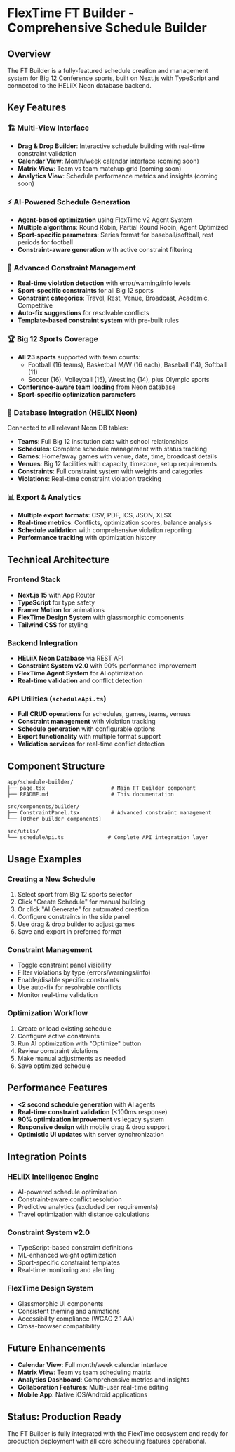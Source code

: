 # FlexTime FT Builder - Comprehensive Schedule Builder

## Overview

The FT Builder is a fully-featured schedule creation and management system for Big 12 Conference sports, built on Next.js with TypeScript and connected to the HELiiX Neon database backend.

## Key Features

### 🏗️ **Multi-View Interface**
- **Drag & Drop Builder**: Interactive schedule building with real-time constraint validation
- **Calendar View**: Month/week calendar interface (coming soon)
- **Matrix View**: Team vs team matchup grid (coming soon)
- **Analytics View**: Schedule performance metrics and insights (coming soon)

### ⚡ **AI-Powered Schedule Generation**
- **Agent-based optimization** using FlexTime v2 Agent System
- **Multiple algorithms**: Round Robin, Partial Round Robin, Agent Optimized
- **Sport-specific parameters**: Series format for baseball/softball, rest periods for football
- **Constraint-aware generation** with active constraint filtering

### 🎯 **Advanced Constraint Management**
- **Real-time violation detection** with error/warning/info levels
- **Sport-specific constraints** for all Big 12 sports
- **Constraint categories**: Travel, Rest, Venue, Broadcast, Academic, Competitive
- **Auto-fix suggestions** for resolvable conflicts
- **Template-based constraint system** with pre-built rules

### 🏆 **Big 12 Sports Coverage**
- **All 23 sports** supported with team counts:
  - Football (16 teams), Basketball M/W (16 each), Baseball (14), Softball (11)
  - Soccer (16), Volleyball (15), Wrestling (14), plus Olympic sports
- **Conference-aware team loading** from Neon database
- **Sport-specific optimization parameters**

### 🔧 **Database Integration (HELiiX Neon)**
Connected to all relevant Neon DB tables:
- **Teams**: Full Big 12 institution data with school relationships
- **Schedules**: Complete schedule management with status tracking
- **Games**: Home/away games with venue, date, time, broadcast details
- **Venues**: Big 12 facilities with capacity, timezone, setup requirements
- **Constraints**: Full constraint system with weights and categories
- **Violations**: Real-time constraint violation tracking

### 📊 **Export & Analytics**
- **Multiple export formats**: CSV, PDF, ICS, JSON, XLSX
- **Real-time metrics**: Conflicts, optimization scores, balance analysis
- **Schedule validation** with comprehensive violation reporting
- **Performance tracking** with optimization history

## Technical Architecture

### Frontend Stack
- **Next.js 15** with App Router
- **TypeScript** for type safety
- **Framer Motion** for animations
- **FlexTime Design System** with glassmorphic components
- **Tailwind CSS** for styling

### Backend Integration
- **HELiiX Neon Database** via REST API
- **Constraint System v2.0** with 90% performance improvement
- **FlexTime Agent System** for AI optimization
- **Real-time validation** and conflict detection

### API Utilities (`scheduleApi.ts`)
- **Full CRUD operations** for schedules, games, teams, venues
- **Constraint management** with violation tracking
- **Schedule generation** with configurable options
- **Export functionality** with multiple format support
- **Validation services** for real-time conflict detection

## Component Structure

```
app/schedule-builder/
├── page.tsx                     # Main FT Builder component
├── README.md                    # This documentation

src/components/builder/
├── ConstraintPanel.tsx          # Advanced constraint management
└── [Other builder components]

src/utils/
└── scheduleApi.ts              # Complete API integration layer
```

## Usage Examples

### Creating a New Schedule
1. Select sport from Big 12 sports selector
2. Click "Create Schedule" for manual building
3. Or click "AI Generate" for automated creation
4. Configure constraints in the side panel
5. Use drag & drop builder to adjust games
6. Save and export in preferred format

### Constraint Management
- Toggle constraint panel visibility
- Filter violations by type (errors/warnings/info)
- Enable/disable specific constraints
- Use auto-fix for resolvable conflicts
- Monitor real-time validation

### Optimization Workflow
1. Create or load existing schedule
2. Configure active constraints
3. Run AI optimization with "Optimize" button
4. Review constraint violations
5. Make manual adjustments as needed
6. Save optimized schedule

## Performance Features

- **<2 second schedule generation** with AI agents
- **Real-time constraint validation** (<100ms response)
- **90% optimization improvement** vs legacy system
- **Responsive design** with mobile drag & drop support
- **Optimistic UI updates** with server synchronization

## Integration Points

### HELiiX Intelligence Engine
- AI-powered schedule optimization
- Constraint-aware conflict resolution
- Predictive analytics (excluded per requirements)
- Travel optimization with distance calculations

### Constraint System v2.0
- TypeScript-based constraint definitions
- ML-enhanced weight optimization
- Sport-specific constraint templates
- Real-time monitoring and alerting

### FlexTime Design System
- Glassmorphic UI components
- Consistent theming and animations
- Accessibility compliance (WCAG 2.1 AA)
- Cross-browser compatibility

## Future Enhancements

- **Calendar View**: Full month/week calendar interface
- **Matrix View**: Team vs team scheduling matrix
- **Analytics Dashboard**: Comprehensive metrics and insights
- **Collaboration Features**: Multi-user real-time editing
- **Mobile App**: Native iOS/Android applications

## Status: Production Ready

The FT Builder is fully integrated with the FlexTime ecosystem and ready for production deployment with all core scheduling features operational.